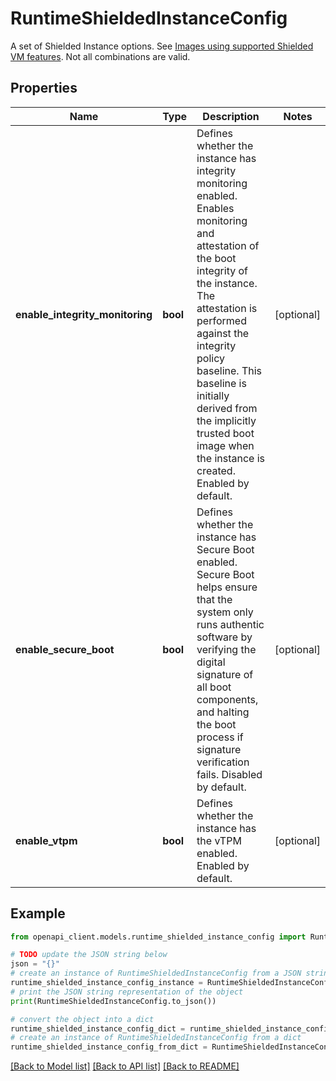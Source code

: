 # RuntimeShieldedInstanceConfig

A set of Shielded Instance options. See [Images using supported Shielded VM features](https://cloud.google.com/compute/docs/instances/modifying-shielded-vm). Not all combinations are valid.

## Properties

Name | Type | Description | Notes
------------ | ------------- | ------------- | -------------
**enable_integrity_monitoring** | **bool** | Defines whether the instance has integrity monitoring enabled. Enables monitoring and attestation of the boot integrity of the instance. The attestation is performed against the integrity policy baseline. This baseline is initially derived from the implicitly trusted boot image when the instance is created. Enabled by default. | [optional] 
**enable_secure_boot** | **bool** | Defines whether the instance has Secure Boot enabled. Secure Boot helps ensure that the system only runs authentic software by verifying the digital signature of all boot components, and halting the boot process if signature verification fails. Disabled by default. | [optional] 
**enable_vtpm** | **bool** | Defines whether the instance has the vTPM enabled. Enabled by default. | [optional] 

## Example

```python
from openapi_client.models.runtime_shielded_instance_config import RuntimeShieldedInstanceConfig

# TODO update the JSON string below
json = "{}"
# create an instance of RuntimeShieldedInstanceConfig from a JSON string
runtime_shielded_instance_config_instance = RuntimeShieldedInstanceConfig.from_json(json)
# print the JSON string representation of the object
print(RuntimeShieldedInstanceConfig.to_json())

# convert the object into a dict
runtime_shielded_instance_config_dict = runtime_shielded_instance_config_instance.to_dict()
# create an instance of RuntimeShieldedInstanceConfig from a dict
runtime_shielded_instance_config_from_dict = RuntimeShieldedInstanceConfig.from_dict(runtime_shielded_instance_config_dict)
```
[[Back to Model list]](../README.md#documentation-for-models) [[Back to API list]](../README.md#documentation-for-api-endpoints) [[Back to README]](../README.md)


